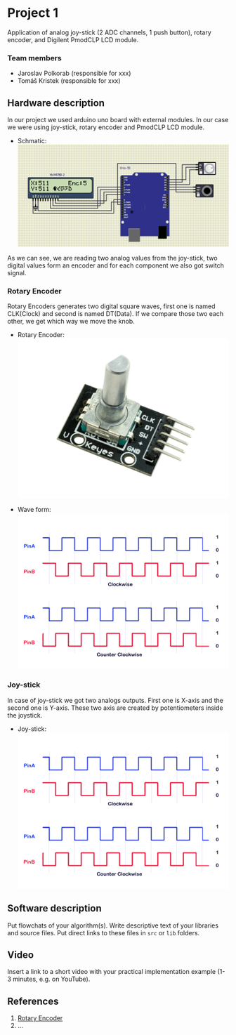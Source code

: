 # Project 1

Application of analog joy-stick (2 ADC channels, 1 push button), rotary encoder, and Digilent PmodCLP LCD module.

### Team members

* Jaroslav Polkorab (responsible for xxx)
* Tomáš Kristek (responsible for xxx)

## Hardware description
In our project we used arduino uno board with external modules. In our case we were using joy-stick, rotary encoder and PmodCLP LCD module. 

* Schmatic: 
 ![your figure](https://github.com/Polkorabjaroslav/Digital-electronics-2/blob/main/Project/obrazky/obr%C3%A1zek_sus_sch%C3%A9ma.png)

As we can see, we are reading two analog values from the joy-stick, two digital values form an encoder and for each component we also got switch signal. 

### Rotary Encoder

Rotary Encoders generates two digital square waves, first one is named CLK(Clock) and second is named DT(Data). If we compare those two each other, we get which way we move the knob. 

* Rotary Encoder: 
![encoder](https://github.com/Polkorabjaroslav/Digital-electronics-2/blob/main/Project/obrazky/rotary_encoder.webp)

* Wave form:
![waveencoder](https://github.com/Polkorabjaroslav/Digital-electronics-2/blob/main/Project/obrazky/encoderwave.png)

### Joy-stick 

In case of joy-stick we got two analogs outputs. First one is X-axis and the second one is Y-axis. These two axis are created by potentiometers inside the joystick. 

* Joy-stick: 
![joystick](https://github.com/Polkorabjaroslav/Digital-electronics-2/blob/main/Project/obrazky/encoderwave.png)


## Software description

Put flowchats of your algorithm(s). Write descriptive text of your libraries and source files. Put direct links to these files in `src` or `lib` folders.

## Video

Insert a link to a short video with your practical implementation example (1-3 minutes, e.g. on YouTube).

## References

1. [Rotary Encoder](https://docs.nanoframework.net/devicesdetails/RotaryEncoder/README.html)
2. ...
